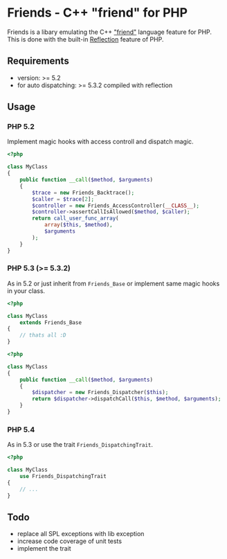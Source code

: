 # Friends - C++ "friend" for PHP
Friends is a libary emulating the C++
["friend"](http://www.parashift.com/c++-faq-lite/friends.html) language feature
for PHP. This is done with the built-in
[Reflection](http://php.net/manual/en/book.reflection.php) feature of PHP.

## Requirements
* version: >= 5.2
* for auto dispatching: >= 5.3.2 compiled with reflection

## Usage

### PHP 5.2
Implement magic hooks with access controll and dispatch magic.

```php
<?php

class MyClass
{
    public function __call($method, $arguments)
    {
        $trace = new Friends_Backtrace();
        $caller = $trace[2];
        $controller = new Friends_AccessController(__CLASS__);
        $controller->assertCallIsAllowed($method, $caller);
        return call_user_func_array(
            array($this, $method),
            $arguments
        );
    }
}
```

### PHP 5.3 (>= 5.3.2)
As in 5.2 or just inherit from `Friends_Base` or implement same magic hooks in
your class.

```php
<?php

class MyClass
    extends Friends_Base
{
    // thats all :D
}
```

```php
<?php

class MyClass
{
    public function __call($method, $arguments)
    {
        $dispatcher = new Friends_Dispatcher($this);
        return $dispatcher->dispatchCall($this, $method, $arguments);
    }
}
```

### PHP 5.4
As in 5.3 or use the trait `Friends_DispatchingTrait`.

```php
<?php

class MyClass
    use Friends_DispatchingTrait
{
    // ...
}
```

## Todo
* replace all SPL exceptions with lib exception
* increase code coverage of unit tests
* implement the trait
